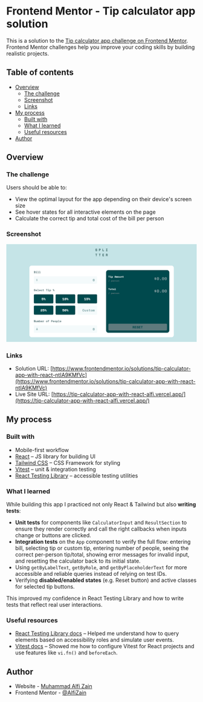 # Frontend Mentor - Tip calculator app solution

This is a solution to the [Tip calculator app challenge on Frontend Mentor](https://www.frontendmentor.io/challenges/tip-calculator-app-ugJNGbJUX). Frontend Mentor challenges help you improve your coding skills by building realistic projects.

## Table of contents

- [Overview](#overview)
  - [The challenge](#the-challenge)
  - [Screenshot](#screenshot)
  - [Links](#links)
- [My process](#my-process)
  - [Built with](#built-with)
  - [What I learned](#what-i-learned)
  - [Useful resources](#useful-resources)
- [Author](#author)

## Overview

### The challenge

Users should be able to:

- View the optimal layout for the app depending on their device's screen size
- See hover states for all interactive elements on the page
- Calculate the correct tip and total cost of the bill per person

### Screenshot

![](screenshot/Screenshot.png)

### Links

- Solution URL: [https://www.frontendmentor.io/solutions/tip-calculator-app-with-react-ntIA9KMfVc](https://www.frontendmentor.io/solutions/tip-calculator-app-with-react-ntIA9KMfVc)
- Live Site URL: [https://tip-calculator-app-with-react-alfi.vercel.app/](https://tip-calculator-app-with-react-alfi.vercel.app/)

## My process

### Built with

- Mobile-first workflow
- [React](https://reactjs.org/) – JS library for building UI
- [Tailwind CSS](https://tailwindcss.com) – CSS Framework for styling
- [Vitest](https://vitest.dev/) – unit & integration testing
- [React Testing Library](https://testing-library.com/docs/react-testing-library/intro/) – accessible testing utilities

### What I learned

While building this app I practiced not only React & Tailwind but also **writing tests**:

- **Unit tests** for components like `CalculatorInput` and `ResultSection` to ensure they render correctly and call the right callbacks when inputs change or buttons are clicked.
- **Integration tests** on the `App` component to verify the full flow: entering bill, selecting tip or custom tip, entering number of people, seeing the correct per-person tip/total, showing error messages for invalid input, and resetting the calculator back to its initial state.
- Using `getByLabelText`, `getByRole`, and `getByPlaceholderText` for more accessible and reliable queries instead of relying on test IDs.
- Verifying **disabled/enabled states** (e.g. Reset button) and active classes for selected tip buttons.

This improved my confidence in React Testing Library and how to write tests that reflect real user interactions.

### Useful resources

- [React Testing Library docs](https://testing-library.com/docs/react-testing-library/intro/) – Helped me understand how to query elements based on accessibility roles and simulate user events.
- [Vitest docs](https://vitest.dev/guide/) – Showed me how to configure Vitest for React projects and use features like `vi.fn()` and `beforeEach`.

## Author

- Website - [Muhammad Alfi Zain](https://muhammad-alfi-zain.vercel.app/)
- Frontend Mentor - [@AlfiZain](https://www.frontendmentor.io/profile/AlfiZain)
